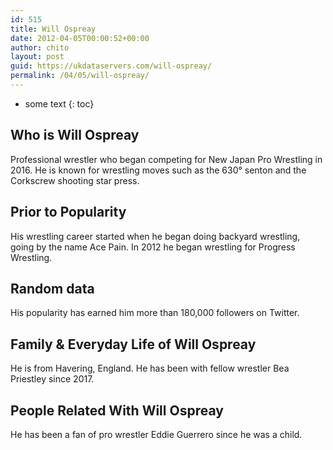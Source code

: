 ```yaml
---
id: 515
title: Will Ospreay
date: 2012-04-05T00:00:52+00:00
author: chito
layout: post
guid: https://ukdataservers.com/will-ospreay/
permalink: /04/05/will-ospreay/
---
```


* some text
{: toc}
          
          
## Who is  Will Ospreay
                  
                  
                  
Professional wrestler who began competing for New Japan Pro Wrestling in 2016. He is known for wrestling moves such as the 630° senton and the Corkscrew shooting star press.
                  
                
                
                
## Prior to Popularity 
                  
                  
                  
His wrestling career started when he began doing backyard wrestling, going by the name Ace Pain. In 2012 he began wrestling for Progress Wrestling.
                  
                
                
                
## Random data 
                  
                  
                  
His popularity has earned him more than 180,000 followers on Twitter.
                  
                
                
                
## Family & Everyday Life of Will Ospreay
                  
                  
                  
He is from Havering, England. He has been with fellow wrestler Bea Priestley since 2017.
                  
                
                
                
## People Related With  Will Ospreay
                  
                  
                  
He has been a fan of pro wrestler Eddie Guerrero since he was a child.
                  
                
              
            
          
          
          
    
    
  
